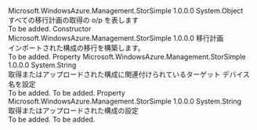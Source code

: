 <Type Name="MigrationConfig" FullName="Microsoft.WindowsAzure.Management.StorSimple.MigrationConfig">
  <TypeSignature Language="C#" Value="public class MigrationConfig" />
  <TypeSignature Language="ILAsm" Value=".class public auto ansi beforefieldinit MigrationConfig extends System.Object" />
  <TypeSignature Language="DocId" Value="T:Microsoft.WindowsAzure.Management.StorSimple.MigrationConfig" />
  <TypeSignature Language="VB.NET" Value="Public Class MigrationConfig" />
  <TypeSignature Language="F#" Value="type MigrationConfig = class" />
  <AssemblyInfo>
    <AssemblyName>Microsoft.WindowsAzure.Management.StorSimple</AssemblyName>
    <AssemblyVersion>1.0.0.0</AssemblyVersion>
  </AssemblyInfo>
  <Base>
    <BaseTypeName>System.Object</BaseTypeName>
  </Base>
  <Interfaces />
  <Docs>
    <summary>
            すべての移行計画の取得の o/p を表します
            </summary>
    <remarks>To be added.</remarks>
  </Docs>
  <Members>
    <Member MemberName=".ctor">
      <MemberSignature Language="C#" Value="public MigrationConfig (Microsoft.WindowsAzure.Management.StorSimple.Models.MigrationPlan migrationPlan);" />
      <MemberSignature Language="ILAsm" Value=".method public hidebysig specialname rtspecialname instance void .ctor(class Microsoft.WindowsAzure.Management.StorSimple.Models.MigrationPlan migrationPlan) cil managed" />
      <MemberSignature Language="DocId" Value="M:Microsoft.WindowsAzure.Management.StorSimple.MigrationConfig.#ctor(Microsoft.WindowsAzure.Management.StorSimple.Models.MigrationPlan)" />
      <MemberSignature Language="F#" Value="new Microsoft.WindowsAzure.Management.StorSimple.MigrationConfig : Microsoft.WindowsAzure.Management.StorSimple.Models.MigrationPlan -&gt; Microsoft.WindowsAzure.Management.StorSimple.MigrationConfig" Usage="new Microsoft.WindowsAzure.Management.StorSimple.MigrationConfig migrationPlan" />
      <MemberType>Constructor</MemberType>
      <AssemblyInfo>
        <AssemblyName>Microsoft.WindowsAzure.Management.StorSimple</AssemblyName>
        <AssemblyVersion>1.0.0.0</AssemblyVersion>
      </AssemblyInfo>
      <Parameters>
        <Parameter Name="migrationPlan" Type="Microsoft.WindowsAzure.Management.StorSimple.Models.MigrationPlan" />
      </Parameters>
      <Docs>
        <param name="migrationPlan">移行計画</param>
        <summary>
            インポートされた構成の移行を構築します。
            </summary>
        <remarks>To be added.</remarks>
      </Docs>
    </Member>
    <Member MemberName="DeviceName">
      <MemberSignature Language="C#" Value="public string DeviceName { get; set; }" />
      <MemberSignature Language="ILAsm" Value=".property instance string DeviceName" />
      <MemberSignature Language="DocId" Value="P:Microsoft.WindowsAzure.Management.StorSimple.MigrationConfig.DeviceName" />
      <MemberSignature Language="VB.NET" Value="Public Property DeviceName As String" />
      <MemberSignature Language="F#" Value="member this.DeviceName : string with get, set" Usage="Microsoft.WindowsAzure.Management.StorSimple.MigrationConfig.DeviceName" />
      <MemberType>Property</MemberType>
      <AssemblyInfo>
        <AssemblyName>Microsoft.WindowsAzure.Management.StorSimple</AssemblyName>
        <AssemblyVersion>1.0.0.0</AssemblyVersion>
      </AssemblyInfo>
      <ReturnValue>
        <ReturnType>System.String</ReturnType>
      </ReturnValue>
      <Docs>
        <summary>
            取得またはアップロードされた構成に関連付けられているターゲット デバイス名を設定
            </summary>
        <value>To be added.</value>
        <remarks>To be added.</remarks>
      </Docs>
    </Member>
    <Member MemberName="LegacyConfigId">
      <MemberSignature Language="C#" Value="public string LegacyConfigId { get; set; }" />
      <MemberSignature Language="ILAsm" Value=".property instance string LegacyConfigId" />
      <MemberSignature Language="DocId" Value="P:Microsoft.WindowsAzure.Management.StorSimple.MigrationConfig.LegacyConfigId" />
      <MemberSignature Language="VB.NET" Value="Public Property LegacyConfigId As String" />
      <MemberSignature Language="F#" Value="member this.LegacyConfigId : string with get, set" Usage="Microsoft.WindowsAzure.Management.StorSimple.MigrationConfig.LegacyConfigId" />
      <MemberType>Property</MemberType>
      <AssemblyInfo>
        <AssemblyName>Microsoft.WindowsAzure.Management.StorSimple</AssemblyName>
        <AssemblyVersion>1.0.0.0</AssemblyVersion>
      </AssemblyInfo>
      <ReturnValue>
        <ReturnType>System.String</ReturnType>
      </ReturnValue>
      <Docs>
        <summary>
            取得またはアップロードされた構成の設定
            </summary>
        <value>To be added.</value>
        <remarks>To be added.</remarks>
      </Docs>
    </Member>
  </Members>
</Type>